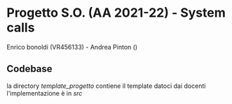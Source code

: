 # Progetto S.O. (AA 2021-22) - System calls

Enrico bonoldi (VR456133) - Andrea Pinton ()

## Codebase

la directory *template_progetto* contiene il template datoci dai docenti  
l'implementazione è in *src*
